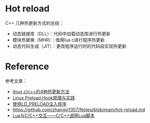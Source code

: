 # **Hot reload**

C++ 几种热更新方式的总结：

- 动态链接库（DLL）：代码中加载动态库进行热更新
- 模块热替换（MHR）：借用lua c进行程序热更新
- 动态代码生成（JIT）：更改程序运行时的代码段实现热更新


# **Reference**

参考文章：

- [linux c/c++的4种热更新方法](https://juejin.cn/post/7110091118385037319)
- [Linux Preload Hook原理与实践](https://www.0xaa55.com/thread-25664-1-1.html)
- [使用LD_PRELOAD注入程序](https://www.cnblogs.com/sandeepin/p/ld-preload-inject.html)
- https://github.com/zhangyi1357/Notes/blob/main/hot-reload.md
- [Lua与C/C++交互——C/C++调用Lua脚本](https://www.cnblogs.com/DeeLMind/p/7655968.html)

